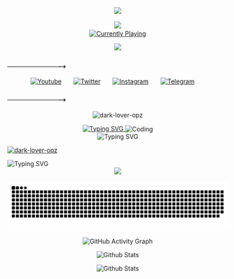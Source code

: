 <p align="center">
  <a href="https://ibb.co/4wyvT9j"><img src="https://i.imgur.com/deyhIoY.jpeg""width="200" height="200"/>
  <p align="center">

<div align="center">
    <img src="https://readme-typing-svg.herokuapp.com?color=%236FDA44&size=36&center=true&vCenter=true&width=600&height=50&lines=Hi+👋,+I'm+Dark+lover;welcome+to+my+profile...!" />
</div>

<div align="center">
  <a href="https://open.spotify.com/user/31nclwh7w35vkuxoi5ssrx6dgu7m">
    <img src="https://readme-spotify-tingz.vercel.app/api/now-playing" alt="Currently Playing">
  </a>
</div>

<!--
<div align="center">
  <a href="https://open.spotify.com/user/31nclwh7w35vkuxoi5ssrx6dgu7m">
    <img src="https://spotify-readme-theta-virid.vercel.app/api?scan=true&theme=dark" width="240px">
  </a>
</div>
-->

<!-- Typing SVG by DenverCoder1 - https://github.com/DenverCoder1/readme-typing-svg -->
<p align="center">
  <a href="https://github.com/DenverCoder1/readme-typing-svg"><img src="https://readme-typing-svg.herokuapp.com/?lines=Trying++to+do+better&font=Fira%20Code&center=true&width=440&height=45&color=f75c7e&vCenter=true&size=22"></a>
</p>


<h3 align="left"> ──────────⤍ </h3>
<p align="left">
<p align="center">
  <a href="https://youtube.com/channel/UCcjaUmRbpSOxxK_ER3lkWWw"><img width="40px" alt="Youtube" title="Youtube" src="https://i.imgur.com/fOzTKW5.png"/></a>
  &#8287;&#8287;&#8287;&#8287;&#8287;
  <a href="https://twitter.com/dark_lover_opz"><img width="40px" alt="Twitter" title="Twitter" src="https://i.imgur.com/ewD5XTz.png"/></a>
  &#8287;&#8287;&#8287;&#8287;&#8287;
  <a href="https://instagram.com/dark_lover_011_?igshid=YmMyMTA2M2Y="><img width="40px" alt="Instagram" title="Instagram" src="https://i.imgur.com/zA1qi8m.png"/></a>
  &#8287;&#8287;&#8287;&#8287;&#8287;
   <a href="https://t.me/dark_lover_ofc"><img width="40px" alt="Telegram" title="Telegram" src="https://i.imgur.com/yxH1LyT.png"/></a>
  &#8287;&#8287;&#8287;&#8287;&#8287;
 <h3 align="left"> ──────────⤍ </h3>
 <p align="center"> <img src="https://komarev.com/ghpvc/?username=dark-lover-opz&label=Visitors%20count&color=10d9c3&style=plastic" alt="dark-lover-opz" /> </p>
 <p align="center">
    <a href="https://git.io/typing-svg">
        <img
            src="https://readme-typing-svg.herokuapp.com?size=24&width=600&lines=Learning+To+coding+and+Trying....!"
            alt="Typing SVG"
        />
    </a>
<img align="center" alt="Coding" width="500" src="https://media2.giphy.com/media/qFw6AsQptpuzQ33Fjd/giphy.gif?cid=6c09b952d65a849d347feeab83b62850459c4e66cf9f4569&rid=giphy.gif&ct=g">
</br












  <img
            src="https://readme-typing-svg.herokuapp.com?size=24&width=600&lines=Info's+and+Issues's...!"
            alt="Typing SVG"
/>
</a>
</details>
<p align="left"> <a href="https://github.com/ryo-ma/github-profile-trophy"><img src="https://github-profile-trophy.vercel.app/?username=dark-lover-opz" alt="dark-lover-opz" /></a> </p>
<img
            src="https://readme-typing-svg.herokuapp.com?size=24&width=600&lines=Lenguges+and+Tools....!"
            alt="Typing SVG"
        />
    </div>
<div align="center">
 <tr>
        <td align="center"><img src="https://github-readme-stats.vercel.app/api/top-langs/?username=dark-lover-opz&theme=radical&layout=compact" /></td>
    </tr>
    <tr>
  <div align="center">

 [![Run on Repl.it](https://github.com/Platane/snk/raw/output/github-contribution-grid-snake.svg)](https://youtube.com/channel/UCcjaUmRbpSOxxK_ER3lkWWw)

  <img src="https://activity-graph.herokuapp.com/graph?username=dark-lover-opz&&bg_color=1F222E&color=F8D866&line=F85D7F&point=FFFFFF&hide_border=true" alt="GitHub Activity Graph">
  

<p align="center">
        <img src="https://metrics.lecoq.io/dark-lover-opz?template=classic&followup=1&isocalendar=1&languages=1&isocalendar.duration=half-year&config.timezone=Asia%2FKolkata" alt="Github Stats" />
</p>


 <p align="center">
        <img src="https://raw.githubusercontent.com/bornmay/bornmay/Update/svg/Bottom.svg" alt="Github Stats" />
</p>







